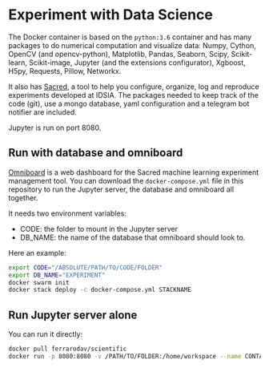 # Experiment with Data Science

The Docker container is based on the `python:3.6` container and has many packages to do numerical computation and visualize data:
Numpy, Cython, OpenCV (and opencv-python), Matplotlib, Pandas, Seaborn, Scipy, Scikit-learn, Scikit-image, Jupyter (and the extensions configurator), Xgboost, H5py, Requests, Pillow, Networkx.

It also has [Sacred](https://github.com/IDSIA/sacred), a tool to help you configure, organize, log and reproduce experiments developed at IDSIA.
The packages needed to keep track of the code (git), use a mongo database, yaml configuration and a telegram bot notifier are included.

Jupyter is run on port 8080.

## Run with database and omniboard
[Omniboard](https://github.com/vivekratnavel/omniboard) is a web dashboard for the Sacred machine learning experiment management tool.
You can download the `docker-compose.yml` file in this repository to run the Jupyter server, the database and omniboard all together.

It needs two environment variables:
- CODE: the folder to mount in the Jupyter server
- DB_NAME: the name of the database that omniboard should look to.

Here an example:
```bash
export CODE="/ABSOLUTE/PATH/TO/CODE/FOLDER"
export DB_NAME="EXPERIMENT"
docker swarm init
docker stack deploy -c docker-compose.yml STACKNAME
```

## Run Jupyter server alone
You can run it directly:
```bash
docker pull ferrarodav/scientific
docker run -p 8080:8080 -v /PATH/TO/FOLDER:/home/workspace --name CONTAINERNAME ferrarodav/scientific
```
